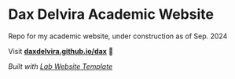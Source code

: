 
# Dax Delvira Academic Website

Repo for my academic website, under construction as of Sep. 2024

Visit **[daxdelvira.github.io/dax](https://daxdelvira.github.io/dax)** 🚀

_Built with [Lab Website Template](https://greene-lab.gitbook.io/lab-website-template-docs)_
